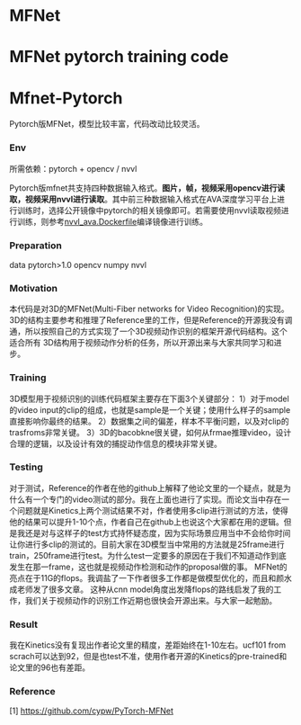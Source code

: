 # MFNet

MFNet pytorch training code 
=======
# Mfnet-Pytorch

Pytorch版MFNet，模型比较丰富，代码改动比较灵活。

### Env

所需依赖：pytorch + opencv / nvvl

Pytorch版mfnet共支持四种数据输入格式。**图片，帧，视频采用opencv进行读取，视频采用nvvl进行读取**。其中前三种数据输入格式在AVA深度学习平台上进行训练时，选择公开镜像中pytorch的相关镜像即可。若需要使用nvvl读取视频进行训练，则参考[nvvl_ava.Dockerfile](nvvl_ava.Dockerfile)编译镜像进行训练。 



### Preparation
data
pytorch>1.0
opencv
numpy
nvvl


### Motivation

本代码是对3D的MFNet(Multi-Fiber networks for Video Recognition)的实现。
3D的结构主要参考和推理了Reference里的工作，但是Reference的开源我没有调通，所以按照自己的方式实现了一个3D视频动作识别的框架开源代码结构。这个适合所有
3D结构用于视频动作分析的任务，所以开源出来与大家共同学习和进步。

### Training

3D模型用于视频识别的训练代码框架主要存在下面3个关键部分：
1）对于model的video input的clip的组成，也就是sample是一个关键；使用什么样子的sample直接影响你最终的结果。
2）数据集之间的偏差，样本不平衡问题，以及对clip的trasfroms非常关键。
3）3D的bacobkne很关键，如何从frmae推理video，设计合理的逻辑，以及设计有效的捕捉动作信息的模块非常关键。


### Testing

对于测试，Reference的作者在他的github上解释了他论文里的一个疑点，就是为什么有一个专门的video测试的部分。我在上面也进行了实现。而论文当中存在一个问题就是Kinetics上两个测试结果不对，作者使用多clip进行测试的方法，使得他的结果可以提升1-10个点，作者自己在github上也说这个大家都在用的逻辑。但是我还是对与这样子的test方式持怀疑态度，因为实际场景应用当中不会给你时间让你进行多clip的测试的。目前大家在3D模型当中常用的方法就是25frame进行train，250frame进行test。为什么test一定要多的原因在于我们不知道动作到底发生在那一frame，这也就是视频动作检测和动作的proposal做的事。
MFNet的亮点在于11G的flops。我调盐了一下作者很多工作都是做模型优化的，而且和颜水成老师发了很多文章。
这种从cnn model角度出发降flops的路线启发了我的工作，我们关于视频动作的识别工作近期也很快会开源出来。与大家一起勉励。


### Result

我在Kinetics没有复现出作者论文里的精度，差距始终在1-10左右。ucf101 from scrach可以达到92，但是也test不准，使用作者开源的Kinetics的pre-trained和论文里的96也有差距。

### Reference

[1] https://github.com/cypw/PyTorch-MFNet
